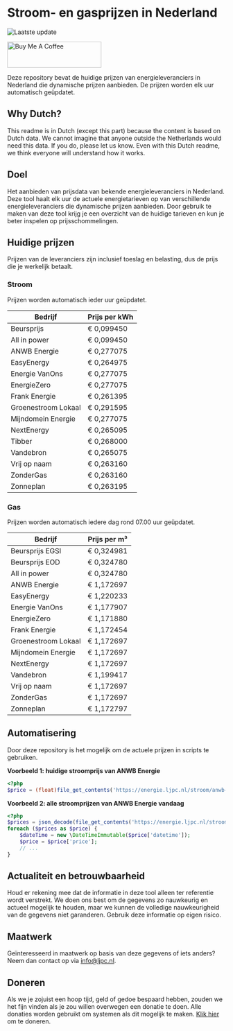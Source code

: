 # Stroom- en gasprijzen in Nederland

![Laatste update](https://img.shields.io/badge/laatste%20update-2025--08--07%2006%3A00%20CET-brightgreen)

<a href="https://www.buymeacoffee.com/Lars-" target="_blank"><img src="https://cdn.buymeacoffee.com/buttons/v2/default-orange.png" alt="Buy Me A Coffee" height="60" style="height: 60px !important;width: 217px !important;" ></a>

Deze repository bevat de huidige prijzen van energieleveranciers in Nederland die dynamische prijzen aanbieden. De prijzen worden elk uur automatisch geüpdatet.

## Why Dutch?

This readme is in Dutch (except this part) because the content is based on Dutch data. We cannot imagine that anyone outside the Netherlands would need this data. If you do, please let us know. Even with this Dutch readme, we think
everyone will understand how it works.

## Doel

Het aanbieden van prijsdata van bekende energieleveranciers in Nederland. Deze tool haalt elk uur de actuele energietarieven op van verschillende energieleveranciers die dynamische prijzen aanbieden. Door gebruik te maken van deze tool
krijg je een overzicht van de huidige tarieven en kun je beter inspelen op prijsschommelingen.

## Huidige prijzen

Prijzen van de leveranciers zijn inclusief toeslag en belasting, dus de prijs die je werkelijk betaalt.

### Stroom

Prijzen worden automatisch ieder uur geüpdatet.

 Bedrijf | Prijs per kWh 
---------|---------------
Beursprijs | € 0,099450
All in power | € 0,099450
ANWB Energie | € 0,277075
EasyEnergy | € 0,264975
Energie VanOns | € 0,277075
EnergieZero | € 0,277075
Frank Energie | € 0,261395
Groenestroom Lokaal | € 0,291595
Mijndomein Energie | € 0,277075
NextEnergy | € 0,265095
Tibber | € 0,268000
Vandebron | € 0,265075
Vrij op naam | € 0,263160
ZonderGas | € 0,263160
Zonneplan | € 0,263195


### Gas

Prijzen worden automatisch iedere dag rond 07.00 uur geüpdatet.

 Bedrijf | Prijs per m³ 
---------|--------------
Beursprijs EGSI | € 0,324981
Beursprijs EOD | € 0,324780
All in power | € 0,324780
ANWB Energie | € 1,172697
EasyEnergy | € 1,220233
Energie VanOns | € 1,177907
EnergieZero | € 1,171880
Frank Energie | € 1,172454
Groenestroom Lokaal | € 1,172697
Mijndomein Energie | € 1,172697
NextEnergy | € 1,172697
Vandebron | € 1,199417
Vrij op naam | € 1,172697
ZonderGas | € 1,172697
Zonneplan | € 1,172797


## Automatisering

Door deze repository is het mogelijk om de actuele prijzen in scripts te gebruiken.

**Voorbeeld 1: huidige stroomprijs van ANWB Energie**

```php
<?php
$price = (float)file_get_contents('https://energie.ljpc.nl/stroom/anwb-energie-nu.txt');

```

**Voorbeeld 2: alle stroomprijzen van ANWB Energie vandaag**

```php
<?php
$prices = json_decode(file_get_contents('https://energie.ljpc.nl/stroom/all-in-power-vandaag.json'),true);
foreach ($prices as $price) {
    $dateTime = new \DateTimeImmutable($price['datetime']);
    $price = $price['price'];
    // ...
}
```

## Actualiteit en betrouwbaarheid

Houd er rekening mee dat de informatie in deze tool alleen ter referentie wordt verstrekt. We doen ons best om de gegevens zo nauwkeurig en actueel mogelijk te houden, maar we kunnen de volledige nauwkeurigheid van de gegevens niet
garanderen. Gebruik deze informatie op eigen risico.

## Maatwerk

Geïnteresseerd in maatwerk op basis van deze gegevens of iets anders? Neem dan contact op
via [info@ljpc.nl](mailto:info@ljpc.nl?subject=Energie%20prijzen).

## Doneren

Als we je zojuist een hoop tijd, geld of gedoe bespaard hebben, zouden we het fijn vinden als je zou willen overwegen een
donatie te doen. Alle donaties worden gebruikt om systemen als dit mogelijk te
maken. [Klik hier](https://www.buymeacoffee.com/Lars-) om te doneren.
